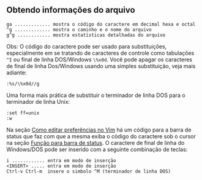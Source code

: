 Obtendo informações do arquivo
------------------------------
```
ga ............. mostra o código do caractere em decimal hexa e octal
^g ............. mostra o caminho e o nome do arquivo
g^g ............ mostra estatísticas detalhadas do arquivo
```
Obs: O código do caractere pode ser usado para substituições,
especialmente em se tratando de caracteres de controle como tabulações
`^I` ou final de linha DOS/Windows `\%x0d`. Você pode apagar os
caracteres de final de linha Dos/Windows usando uma simples
substituição, veja mais adiante:
```
:%s/\%x0d//g
```
Uma forma mais prática de substituir o terminador de linha DOS para o
terminador de linha Unix:
```
:set ff=unix
:w
```
Na seção [Como editar preferências no Vim](../capitulo_12/como_editar_preferencias_no_vim.md) há um código para
a barra de status que faz com que a mesma exiba o código do caractere
sob o cursor na seção [Função para barra de status](../capitulo_12/funcoes.md). O caractere de
final de linha do Windows/DOS pode ser inserido com a seguinte
combinação de teclas:
```
i ............ entra em modo de inserção
<INSERT> ..... entra em modo de inserção
Ctrl-v Ctrl-m  insere o simbolo ^M (terminador de linha DOS)
```
